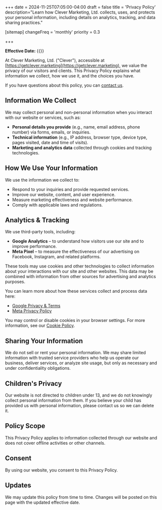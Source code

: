+++
date = 2024-11-25T07:05:00-04:00
draft = false
title = 'Privacy Policy'
description="Learn how Clever Marketing, Ltd. collects, uses, and protects your personal information, including details on analytics, tracking, and data sharing practices."

[sitemap]
  changeFreq = 'monthly'
  priority = 0.3

+++

**Effective Date:** {{<date>}}

At Clever Marketing, Ltd. ("Clever"), accessible at [https://getclever.marketing](https://getclever.marketing), we value the privacy of our visitors and clients. This Privacy Policy explains what information we collect, how we use it, and the choices you have.

If you have questions about this policy, you can [contact us](/contact-us).

## Information We Collect

We may collect personal and non-personal information when you interact with our website or services, such as:

- **Personal details you provide** (e.g., name, email address, phone number) via forms, emails, or inquiries.
- **Technical information** (e.g., IP address, browser type, device type, pages visited, date and time of visits).
- **Marketing and analytics data** collected through cookies and tracking technologies.

## How We Use Your Information

We use the information we collect to:

- Respond to your inquiries and provide requested services.
- Improve our website, content, and user experience.
- Measure marketing effectiveness and website performance.
- Comply with applicable laws and regulations.

## Analytics & Tracking

We use third-party tools, including:

- **Google Analytics** – to understand how visitors use our site and to improve performance.
- **Meta Pixel** – to measure the effectiveness of our advertising on Facebook, Instagram, and related platforms.

These tools may use cookies and other technologies to collect information about your interactions with our site and other websites. This data may be combined with information from other sources for advertising and analytics purposes.

You can learn more about how these services collect and process data here:  
- [Google Privacy & Terms](https://policies.google.com/technologies/partner-sites)  
- [Meta Privacy Policy](https://www.facebook.com/privacy/policy/)

You may control or disable cookies in your browser settings. For more information, see our [Cookie Policy](/cookie-policy).

## Sharing Your Information

We do not sell or rent your personal information. We may share limited information with trusted service providers who help us operate our business, deliver services, or analyze site usage, but only as necessary and under confidentiality obligations.

## Children's Privacy

Our website is not directed to children under 13, and we do not knowingly collect personal information from them. If you believe your child has provided us with personal information, please contact us so we can delete it.

## Policy Scope

This Privacy Policy applies to information collected through our website and does not cover offline activities or other channels.

## Consent

By using our website, you consent to this Privacy Policy.

## Updates

We may update this policy from time to time. Changes will be posted on this page with the updated effective date.
